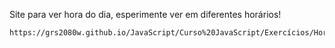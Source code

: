 Site para ver hora do dia, esperimente ver em diferentes horários!
    
    https://grs2080w.github.io/JavaScript/Curso%20JavaScript/Exercícios/Hora%20do%20Dia/HoraDoDia.html
